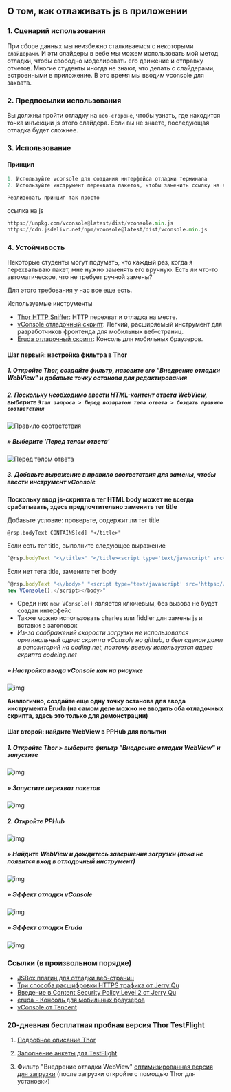## О том, как отлаживать js в приложении

### 1. Сценарий использования

При сборе данных мы неизбежно сталкиваемся с некоторыми `слайдерами`. И эти слайдеры в вебе мы можем использовать мой метод отладки, чтобы свободно моделировать его движение и отправку отчетов. Многие студенты иногда не знают, что делать с слайдерами, встроенными в приложение. В это время мы вводим vconsole для захвата.

### 2. Предпосылки использования

Вы должны пройти отладку на `веб-стороне`, чтобы узнать, где находится точка инъекции js этого слайдера. Если вы не знаете, последующая отладка будет сложнее.

### 3. Использование

#### Принцип

```python
1. Используйте vconsole для создания интерфейса отладки терминала
2. Используйте инструмент перехвата пакетов, чтобы заменить ссылку на внешний js в возвращаемой html-странице слайдера на наш измененный js с точками печати, а также вставьте js vconsole в начало HTML.
```

`Реализовать принцип так просто`

ссылка на js

```Python
https://unpkg.com/vconsole@latest/dist/vconsole.min.js
https://cdn.jsdelivr.net/npm/vconsole@latest/dist/vconsole.min.js
```

### 4. Устойчивость

Некоторые студенты могут подумать, что каждый раз, когда я перехватываю пакет, мне нужно заменять его вручную. Есть ли что-то автоматическое, что не требует ручной замены?

Для этого требования у нас все еще есть.

Используемые инструменты

- [Thor HTTP Sniffer](https://itunes.apple.com/app/id1210562295): HTTP перехват и отладка на месте.
- [vConsole отладочный скрипт](https://github.com/Tencent/vConsole): Легкий, расширяемый инструмент для разработчиков фронтенда для мобильных веб-страниц.
- [Eruda отладочный скрипт](https://github.com/liriliri/eruda): Консоль для мобильных браузеров.

#### Шаг первый: настройка фильтра в Thor

##### 1. Откройте Thor, создайте фильтр, назовите его "Внедрение отладки WebView" и добавьте точку останова для редактирования

##### 2. Поскольку необходимо ввести HTML-контент ответа WebView, выберите `Этап запроса > Перед возвратом тела ответа > Создать правило соответствия`

![Правило соответствия](http://pixelcyber.com/Thor/tips-zh-Hans/bp_res/4.jpg)

##### » Выберите 'Перед телом ответа'

![Перед телом ответа](http://pixelcyber.com/Thor/tips-zh-Hans/bp_res/8.jpg)

##### 3. Добавьте выражение в правило соответствия для замены, чтобы ввести инструмент vConsole

**Поскольку ввод js-скрипта в тег HTML body может не всегда срабатывать, здесь предпочтительно заменить тег title**

Добавьте условие: проверьте, содержит ли тег title

```
@rsp.bodyText CONTAINS[cd] "</title>"
```

Если есть тег title, выполните следующее выражение

```js
^@rsp.bodyText "<\/title>" "</title><script type='text/javascript' src='https://coding.net/u/Tumblr/p/thor-lib/git/raw/master/vconsole/3.2.0/vconsole.min.js'></script><script>new VConsole();</script>"   
```

Если нет тега title, замените тег body

```js
^@rsp.bodyText "<\/body>" "<script type='text/javascript' src='https://coding.net/u/Tumblr/p/thor-lib/git/raw/master/vconsole/3.2.0/vconsole.min.js'></script><script>
new VConsole();</script></body>"
```

- Среди них `new VConsole()` является ключевым, без вызова не будет создан интерфейс
- Также можно использовать charles или fiddler для замены js и вставки в заголовок
- *Из-за соображений скорости загрузки не использовался оригинальный адрес скрипта vConsole на github, а был сделан дамп в репозиторий на coding.net, поэтому вверху используется адрес скрипта codeing.net*

##### » Настройка ввода vConsole как на рисунке

![img](http://pixelcyber.com/Thor/tips-zh-Hans/bp_res/7.jpg)

**Аналогично, создайте еще одну точку останова для ввода инструмента Eruda (на самом деле можно не вводить оба отладочных скрипта, здесь это только для демонстрации)**

#### Шаг второй: найдите WebView в PPHub для попытки

##### 1. Откройте Thor > выберите фильтр "Внедрение отладки WebView" и запустите

![img](http://pixelcyber.com/Thor/tips-zh-Hans/bp_res/9.jpg)

##### » Запустите перехват пакетов

![img](http://pixelcyber.com/Thor/tips-zh-Hans/bp_res/3.jpg)

##### 2. Откройте PPHub

![img](http://pixelcyber.com/Thor/tips-zh-Hans/bp_res/2.jpg)

##### » Найдите WebView и дождитесь завершения загрузки (пока не появится вход в отладочный инструмент)

![img](http://pixelcyber.com/Thor/tips-zh-Hans/bp_res/1.jpg)

##### » Эффект отладки vConsole

![img](http://pixelcyber.com/Thor/tips-zh-Hans/bp_res/6.jpg)

##### » Эффект отладки Eruda

![img](http://pixelcyber.com/Thor/tips-zh-Hans/bp_res/5.jpg)

### Ссылки (в произвольном порядке)

- [JSBox плагин для отладки веб-страниц](https://itunes.apple.com/app/id1312014438)
- [Три способа расшифровки HTTPS трафика от Jerry Qu](https://imququ.com/post/how-to-decrypt-https.html)
- [Введение в Content Security Policy Level 2 от Jerry Qu](https://imququ.com/post/content-security-policy-level-2.html)
- [eruda - Консоль для мобильных браузеров](https://eruda.liriliri.io/)
- [vConsole от Tencent](https://github.com/Tencent/vConsole)

### 20-дневная бесплатная пробная версия Thor TestFlight

1. [Подробное описание Thor](https://github.com/PixelCyber/Thor/blob/master/README-zh-Hans.md)

2. [Заполнение анкеты для TestFlight](https://wj.qq.com/s/1607760/e57d)

3. Фильтр "Внедрение отладки WebView" [оптимизированная версия для загрузки](https://github.com/PixelCyber/Thor/raw/master/tips-zh-Hans/bp_res/WebView_debug.f4thor) (после загрузки откройте с помощью Thor для установки)
